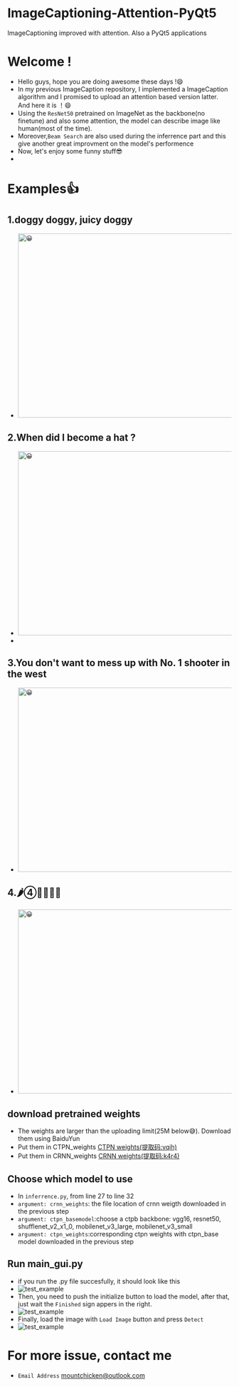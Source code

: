 # ImageCaptioning-Attention-PyQt5
ImageCaptioning improved with attention. Also a PyQt5 applications 

# Welcome !
- Hello guys, hope you are doing awesome these days !😄
- In my previous ImageCaption repository, I implemented a ImageCaption algorithm and I promised to upload an attention based version latter. And here it is ！😄
- Using the `ResNet50` pretrained on ImageNet as the backbone(no finetune) and also some attention, the model can describe image like human(most of the time).
- Moreover,`Beam Search` are also used during the inferrence part and this give another great improvment on the model's performence 
- Now, let's enjoy some funny stuff😎
-
# Examples👍
## 1.doggy doggy, juicy doggy
- <img src="https://github.com/Mountchicken/ImageCaptioning-Attention-PyQt5/blob/main/github/dog.JPG" width="719" height="413" alt="😀"/><br/>


## 2.When did I become a hat ?
- <img src="https://github.com/Mountchicken/ImageCaptioning-Attention-PyQt5/blob/main/github/girl.JPG" width="719" height="413" alt="😀"/><br/>
- 
## 3.You don't want to mess up with No. 1 shooter in the west
- <img src="https://github.com/Mountchicken/ImageCaptioning-Attention-PyQt5/blob/main/github/cowboy.JPG" width="719" height="413" alt="😀"/><br/>

## 4.🌶④💉💧🐮🍺
- <img src="https://github.com/Mountchicken/ImageCaptioning-Attention-PyQt5/blob/main/github/cowboy.JPG" width="719" height="413" alt="😀"/><br/>

## download pretrained weights
- The weights are larger than the uploading limit(25M below😅). Download them using BaiduYun
- Put them in CTPN_weights [CTPN weights(提取码:vqih)](https://pan.baidu.com/s/1OP4H87hunibVOQK_TKH-OA)
- Put them in CRNN_weights [CRNN weights(提取码:k4r4)](https://pan.baidu.com/s/1Ie-X_5Z-JuypKzsD3bRkzA)

## Choose which model to use
- In `inferrence.py`, from line 27 to line 32
- `argument: crnn_weights`: the file location of crnn weigth downloaded in the previous step
- `argument: ctpn_basemodel`:choose a ctpb backbone: vgg16, resnet50, shufflenet_v2_x1_0, mobilenet_v3_large, mobilenet_v3_small
- `argument: ctpn_weights`:corresponding ctpn weights with ctpn_base model downloaded in the previous step

## Run main_gui.py
- if you run the .py file succesfully, it should look like this
- ![test_example](https://github.com/Mountchicken/CTPN_CRNN_ChineseOCR_PyQt5/blob/main/github/menu.JPG)
- Then, you need to push the initialize button to load the model, after that, just wait the `Finished` sign appers in the right.
- ![test_example](https://github.com/Mountchicken/CTPN_CRNN_ChineseOCR_PyQt5/blob/main/github/Initialized.JPG)
- Finally, load the image with `Load Image` button and press `Detect`
- ![test_example](https://github.com/Mountchicken/CTPN_CRNN_ChineseOCR_PyQt5/blob/main/github/detectd.JPG)

# For more issue, contact me
- `Email Address` mountchicken@outlook.com
